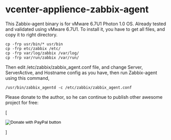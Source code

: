 # vcenter-applience-zabbix-agent

This Zabbix-agent binary is for vMware 6.7U1 Photon 1.0 OS. Already tested and validated using vMware 6.7U1.
To install it, you have to get all files, and copy it to right directory.

```
cp -frp usr/bin/* usr/bin
cp -frp etc/zabbix /etc/
cp -frp var/log/zabbix /var/log/
cp -frp var/run/zabbix /var/run/
```

Then edit /etc/zabbix/zabbix_agent.conf file, and change Server, ServerActive, and Hostname config as you have, then run Zabbix-agent using this command,

```
/usr/bin/zabbix_agentd -c /etc/zabbix/zabbix_agent.conf
```
Please donate to the author, so he can continue to publish other awesome project for free:

[<form action="https://www.paypal.com/cgi-bin/webscr" method="post" target="_top"><input type="hidden" name="cmd" value="_s-xclick" /><input type="hidden" name="hosted_button_id" value="P4VC8MCT7NDKJ" /><input type="image" src="https://www.paypalobjects.com/en_US/i/btn/btn_donateCC_LG.gif" border="0" name="submit" title="PayPal - The safer, easier way to pay online!" alt="Donate with PayPal button" /><img alt="" border="0" src="https://www.paypal.com/en_US/i/scr/pixel.gif" width="1" height="1" /></form>]

